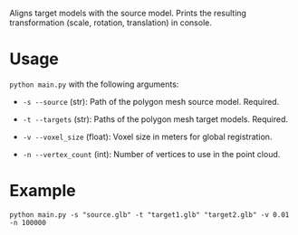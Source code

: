 Aligns target models with the source model. Prints the resulting transformation (scale, rotation, translation) in console.

# Usage

`python main.py` with the following arguments:

- `-s --source` (str): Path of the polygon mesh source model. Required.

- `-t --targets` (str): Paths of the polygon mesh target models. Required.

- `-v --voxel_size` (float): Voxel size in meters for global registration.

- `-n --vertex_count` (int): Number of vertices to use in the point cloud.

# Example

    python main.py -s "source.glb" -t "target1.glb" "target2.glb" -v 0.01 -n 100000
